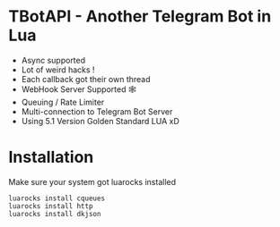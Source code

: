 # TBotAPI - Another Telegram Bot in Lua
- Async supported
- Lot of weird hacks !
- Each callback got their own thread
- WebHook Server Supported 🕸
- Queuing / Rate Limiter 
- Multi-connection to Telegram Bot Server
- Using 5.1 Version Golden Standard LUA xD

# Installation
Make sure your system got luarocks installed
```
luarocks install cqueues
luarocks install http
luarocks install dkjson
```

